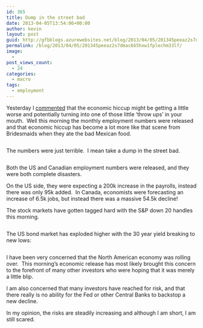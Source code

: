 ```yaml
---
id: 365
title: Dump in the street bad
date: 2013-04-05T13:54:06+00:00
author: kevin
layout: post
guid: http://gfbblogs.azurewebsites.net/blog/2013/04/05/201345peeaz2s7dmac665hxw1fplechm33lf/
permalink: /blog/2013/04/05/201345peeaz2s7dmac665hxw1fplechm33lf/
image:
  - 
post_views_count:
  - 24
categories:
  - macro
tags:
  - employment
---
```

Yesterday I [commented](http://gfbtrading.com/the-macro-tourist/2013/4/4/weekly-continuing-claims-just-terrible) that the economic hiccup might be getting a little worse and potentially turning into one of those little &#8216;throw ups&#8217; in your mouth.  Well this morning the monthly employment numbers were released and that economic hiccup has become a lot more like that scene from Bridesmaids when they ate the bad Mexican food.

<img class="aligncenter" alt="" src="http://static.squarespace.com/static/500f3df9e4b006cb9ec150a3/50c60ecbe4b026203261b4d3/515ecdf8e4b0875140cb8ec2/1365167608909/dd86b_bridesmaids-toilet%20scene.jpg" />

The numbers were just terrible.  I mean take a dump in the street bad.

<img class="aligncenter" alt="" src="http://static.squarespace.com/static/500f3df9e4b006cb9ec150a3/50c60ecbe4b026203261b4d3/515ecddfe4b03ae0a116ffdf/1365167583807/bridesmaids-poop-in-street-scene%20Apri%2005%2013.jpg" />

Both the US and Canadian employment numbers were released, and they were both complete disasters.

On the US side, they were expecting a 200k increase in the payrolls, instead there was only 95k added.  In Canada, economists were forecasting an increase of 6.5k jobs, but instead there was a massive 54.5k decline!

The stock markets have gotten tagged hard with the S&P down 20 handles this morning.

<img class="aligncenter" alt="" src="http://themacrotourist.com/blogs/ES%20Intra%20Apr%2005%2013.gif" />

The US bond market has exploded higher with the 30 year yield breaking to new lows:

<img class="aligncenter" alt="" src="http://themacrotourist.com/blogs/US%2030%20YR%20Yld%20Apr%2005%2013.gif" />

I have been very concerned that the North American economy was rolling over.  This morning&#8217;s economic release has most likely brought this concern to the forefront of many other investors who were hoping that it was merely a little blip.

I am also concerned that many investors have reached for risk, and that there really is no ability for the Fed or other Central Banks to backstop a new decline.

In my opinion, the risks are steadily increasing and although I am short, I am still scared.